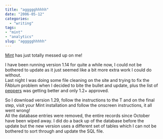```yaml
---
title: "aggggghhhhh"
date: "2006-05-12"
categories: 
  - "writing"
tags:
- "mint"
- "analytics"
slug: "aggggghhhhh"
---
```


[Mint][1] has just totally messed up on me!

I have been running version 1.14 for quite a while now, I could not be bothered to update as it just seemed like a bit more extra work I could do without.  
Last night I was doing some file cleaning on the site and trying to fix the FAblum problem when I decided to bite the bullet and update, plus the list of [peppers][2] was getting better and only 1.2+ approved.
  
So I download version 1.29, follow the instructions to the T and on the final step, visit your Mint installation and follow the onscreen instructions, it all went wrong!  
All the database entries were removed, the entire records since October have been wiped away. I did do a back up of the database before the update but the new version uses a different set of tables which I can not be bothered to sort through and update the SQL file.

[1]:	https://haveamint.com
[2]:	https://massiveblue.net/pepperminttea/
